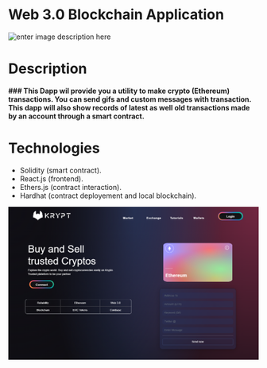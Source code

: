 ﻿# Web 3.0 Blockchain Application
![enter image description here](https://lh3.googleusercontent.com/pw/AL9nZEVH-GKFjQ2-wY6xwJRvJXFIUn2w1q1dIKzwnARE_aNK6tcU1pT_7NHxnOXmXsNpSBXjKyqBQx8gnBNdgIT9LwakJeKqtDdYrghnLJUMDiod0sNP1Zjs2B4jiWsIgF21KlHy-GnNYat3k0j0qUcASxI=w1072-h657-no?authuser=0)

# Description
**### This Dapp wil provide you a utility to make crypto (Ethereum) transactions. You can send gifs and custom messages with transaction. This dapp will also show records of latest  as well old transactions made by an account through a smart contract.**

# Technologies

 - Solidity (smart contract).
 - React.js (frontend).
 - Ethers.js (contract interaction).
 - Hardhat (contract deployement and local blockchain).

 ![image](./prototypes/krypt2.png)

